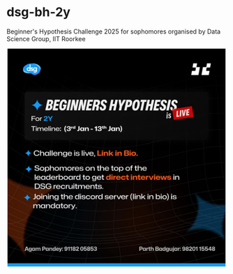 # dsg-bh-2y
Beginner's Hypothesis Challenge 2025 for sophomores organised by Data Science Group, IIT Roorkee

<div align="center">
<img src="https://github.com/AGAMPANDEYY/dsg-bh-2y/blob/main/media/bh-2y-2025.jpg" alt="poster" height="500" width="500">
</div> 
